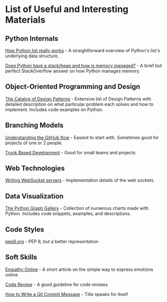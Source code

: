 # List of Useful and Interesting Materials

## Python Internals
[How Python list really works](https://antonz.org/list-internals/) - A straightforward overview of Python's list's underlying data structure.

[Does Python have a stack/heap and how is memory managed?](https://stackoverflow.com/a/14546231/3005781) - A brief but perfect StackOverflow answer on how Python manages memory.

## Object-Oriented Programming and Design
[The Catalog of Design Patterns](https://refactoring.guru/design-patterns/catalog) - Extensive list of Design Patterns with detailed description on what particular problem each solves and how to implement. Includes code examples on Python.

## Branching Models
[Understanding the GitHub flow](https://guides.github.com/introduction/flow/) - Easiest to start with. Sometimes good for projects of one or 2 people.

[Trunk Based Development](https://trunkbaseddevelopment.com/) - Good for small teams and projects

## Web Technologies

[Writing WebSocket servers](https://developer.mozilla.org/en-US/docs/Web/API/WebSockets_API/Writing_WebSocket_servers) - Implementation details of the web sockets.

## Data Visualization
[The Python Graph Gallery](https://www.python-graph-gallery.com/) - Collection of numerous charts made with Python. Includes code snippets, examples, and descriptions.

## Code Styles
[pep8.org](https://pep8.org/) - PEP 8, but a better representation

## Soft Skills

[Empathy Online](https://thoughtbot.com/blog/empathy-online) - A short article on the simple way to express emotions online

[Code Review](https://github.com/thoughtbot/guides/tree/main/code-review) - A good guideline for code reviews

[How to Write a Git Commit Message](https://chris.beams.io/posts/git-commit/) - Title speaks for itself
